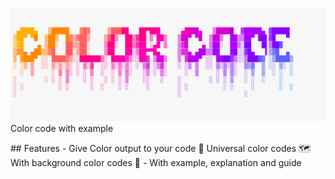 
<img src="https://github.com/basu021/colorcode/blob/master/logo/main.png"><br>
Color code with example
</p>
## Features
- Give Color output to your code 🎨
Universal color codes 🗺️
With background color codes 🤗
- With example, explanation and guide
